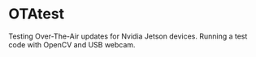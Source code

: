 # OTAtest
Testing Over-The-Air updates for Nvidia Jetson devices. Running a test code with OpenCV and USB webcam.
